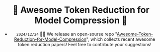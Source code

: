 <div align=center>

# 🔎 Awesome Token Reduction for Model Compression 🚀


* `2024/12/24` 🤗🤗 We release an open-sourse repo "[Awesome-Token-Reduction-for-Model-Compression]()", which collects recent awesome token reduction papers! Feel free to contribute your suggestions!

